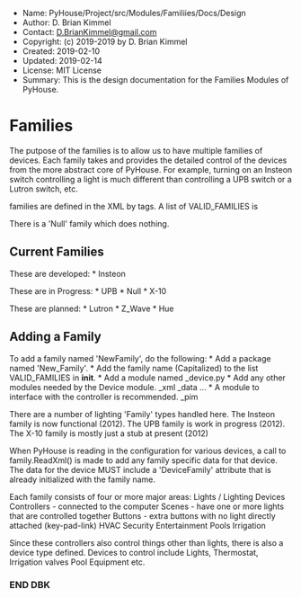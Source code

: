 * Name:      PyHouse/Project/src/Modules/Familiies/Docs/Design
* Author:    D. Brian Kimmel
* Contact:   D.BrianKimmel@gmail.com
* Copyright: (c) 2019-2019 by D. Brian Kimmel
* Created:   2019-02-10
* Updated:   2019-02-14
* License:   MIT License
* Summary:   This is the design documentation for the Families Modules of PyHouse.

# Families

The putpose of the families is to allow us to have multiple families of devices.
Each family takes and provides the detailed control of the devices from the more abstract core of PyHouse.
For example, turning on an Insteon switch controlling a light is much different than controlling a UPB switch or a Lutron switch, etc.

families are defined in the XML by <DeviceFamily> tags.
A list of VALID_FAMILIES is 

There is a 'Null' family which does nothing.


## Current Families

These are developed:
	* Insteon

These are in Progress:
	* UPB
	* Null
	* X-10

These are planned:
	* Lutron
	* Z_Wave
	* Hue


## Adding a Family

To add a family named 'NewFamily', do the following:
    * Add a package named 'New_Family'.
    * Add the family name (Capitalized) to the list VALID_FAMILIES in __init__.
    * Add a module named <NewFamily>_device.py
    * Add any other modules needed by the Device module.
        <Newfamily>_xml
        <NewFamily>_data
        ...
    * A module to interface with the controller is recommended.
        <NewFamily>_pim

There are a number of lighting 'Family' types handled here.
The Insteon family is now functional (2012).
The UPB family is work in progress (2012).
The X-10 family is mostly just a stub at present (2012)

When PyHouse is reading in the configuration for various devices, a call to family.ReadXml() is made to
add any family specific data for that device.  The data for the device MUST include a 'DeviceFamily'
attribute that is already initialized with the family name.

Each family consists of four or more major areas:
    Lights / Lighting Devices
    Controllers - connected to the computer
    Scenes - have one or more lights that are controlled together
    Buttons - extra buttons with no light directly attached (key-pad-link)
    HVAC
    Security
    Entertainment
    Pools
    Irrigation

Since these controllers also control things other than lights, there is also a device type defined.
Devices to control include Lights, Thermostat, Irrigation valves Pool Equipment etc.


### END DBK
